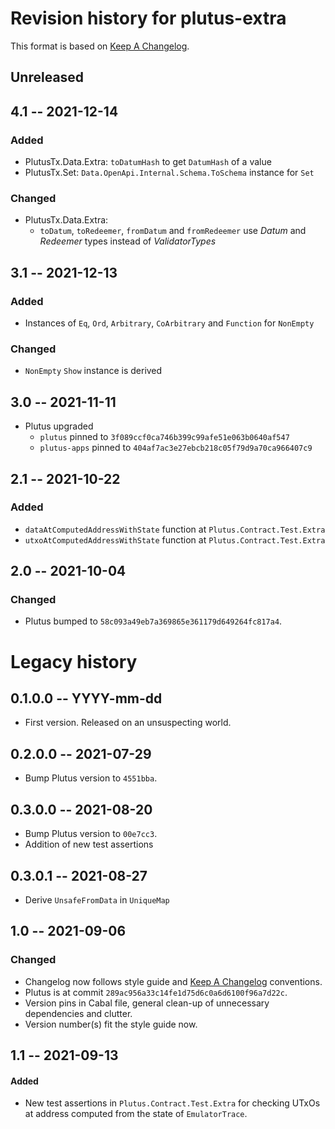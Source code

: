 # Revision history for plutus-extra

This format is based on [Keep A Changelog](https://keepachangelog.com/en/1.0.0).

## Unreleased

## 4.1 -- 2021-12-14

### Added

- PlutusTx.Data.Extra: `toDatumHash` to get `DatumHash` of a value
- PlutusTx.Set: `Data.OpenApi.Internal.Schema.ToSchema` instance for `Set`

### Changed

- PlutusTx.Data.Extra:
  - `toDatum`, `toRedeemer`, `fromDatum` and `fromRedeemer`
    use _Datum_ and _Redeemer_ types instead of _ValidatorTypes_

## 3.1 -- 2021-12-13

### Added

- Instances of `Eq`, `Ord`, `Arbitrary`, `CoArbitrary`
  and `Function` for `NonEmpty`

### Changed

- `NonEmpty` `Show` instance is derived

## 3.0 -- 2021-11-11

- Plutus upgraded
  - `plutus` pinned to `3f089ccf0ca746b399c99afe51e063b0640af547`
  - `plutus-apps` pinned to `404af7ac3e27ebcb218c05f79d9a70ca966407c9`

## 2.1 -- 2021-10-22

### Added

- `dataAtComputedAddressWithState` function at `Plutus.Contract.Test.Extra`
- `utxoAtComputedAddressWithState` function at `Plutus.Contract.Test.Extra`

## 2.0 -- 2021-10-04

### Changed

* Plutus bumped to `58c093a49eb7a369865e361179d649264fc817a4`.

# Legacy history

## 0.1.0.0 -- YYYY-mm-dd

- First version. Released on an unsuspecting world.

## 0.2.0.0 -- 2021-07-29

- Bump Plutus version to `4551bba`.

## 0.3.0.0 -- 2021-08-20

- Bump Plutus version to `00e7cc3`.
- Addition of new test assertions

## 0.3.0.1 -- 2021-08-27

- Derive `UnsafeFromData` in `UniqueMap`

## 1.0 -- 2021-09-06

### Changed

* Changelog now follows style guide and [Keep A
  Changelog](https://keepachangelog.com/en/1.0.0) conventions.
* Plutus is at commit ``289ac956a33c14fe1d75d6c0a6d6100f96a7d22c``.
* Version pins in Cabal file, general clean-up of unnecessary dependencies and
  clutter.
* Version number(s) fit the style guide now.

## 1.1 -- 2021-09-13
#### Added
* New test assertions in `Plutus.Contract.Test.Extra` for checking UTxOs at
  address computed from the state of `EmulatorTrace`.
